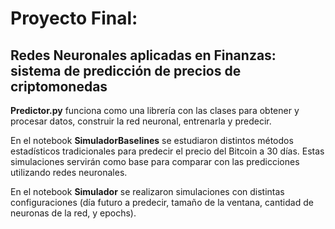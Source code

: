 # Proyecto Final: 
## Redes Neuronales aplicadas en Finanzas: sistema de predicción de precios de criptomonedas

**Predictor.py** funciona como una librería con las clases para obtener y procesar datos, construir la red neuronal, entrenarla y predecir.

En el notebook **SimuladorBaselines** se estudiaron distintos métodos estadísticos tradicionales para predecir el precio del Bitcoin a 30 días. Estas simulaciones servirán como base para comparar con las predicciones utilizando redes neuronales.

En el notebook **Simulador** se realizaron simulaciones con distintas configuraciones (día futuro a predecir, tamaño de la ventana, cantidad de neuronas de la red, y epochs).

